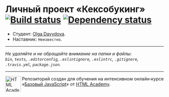 # Личный проект «Кексобукинг» [![Build status][travis-image]][travis-url] [![Dependency status][dependency-image]][dependency-url]

* Студент: [Olga Davydova](https://up.htmlacademy.ru/javascript/8/user/101991).
* Наставник: `Неизвестно`.

---

_Не удаляйте и не обращайте внимание на папки и файлы:_<br>
_`bin`, `tests`, `.editorconfig`, `.eslintignore`, `.eslintrc`, `.gitignore`, `.travis.yml`, `package.json`._

---

<a href="https://htmlacademy.ru/intensive/javascript"><img align="left" width="50" height="50" title="HTML Academy" src="https://up.htmlacademy.ru/static/img/intensive/javascript/logo-for-github.svg"></a>

Репозиторий создан для обучения на интенсивном онлайн‑курсе «[Базовый JavaScript](https://htmlacademy.ru/intensive/javascript)» от [HTML Academy](https://htmlacademy.ru).

[travis-image]: https://travis-ci.org/htmlacademy-javascript/101991-keksobooking.svg?branch=master
[travis-url]: https://travis-ci.org/htmlacademy-javascript/101991-keksobooking
[dependency-image]: https://david-dm.org/htmlacademy-javascript/101991-keksobooking.svg?style=flat-square
[dependency-url]: https://david-dm.org/htmlacademy-javascript/101991-keksobooking
